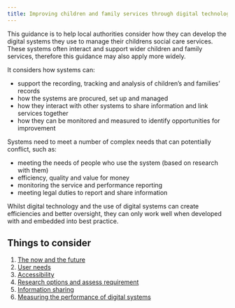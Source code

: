 ```yaml
---
title: Improving children and family services through digital technology
---
```


This guidance is to help local authorities consider how they can develop the digital systems they use to manage their childrens social care services. These systems often interact and support wider children and family services, therefore this guidance may also apply more widely. 

It considers how systems can:

* support the recording, tracking and analysis of children’s and families’ records 
* how the systems are procured, set up and managed
* how they interact with other systems to share information and link services together
* how they can be monitored and measured to identify opportunities for improvement

Systems need to meet a number of complex needs that can potentially conflict, such as:

* meeting the needs of people who use the system (based on research with them)
* efficiency, quality and value for money
* monitoring the service and performance reporting
* meeting legal duties to report and share information

Whilst digital technology and the use of digital systems can create efficiencies and better oversight, they can only work well when developed with and embedded into best practice. 

## Things to consider

1. [The now and the future](/principle-1)
2. [User needs](/principle-2)
3. [Accessibility](/principle-3)
4. [Research options and assess requirement](/principle-4)
5. [Information sharing](/principle-5)
6. [Measuring the performance of digital systems](/principle-6)
